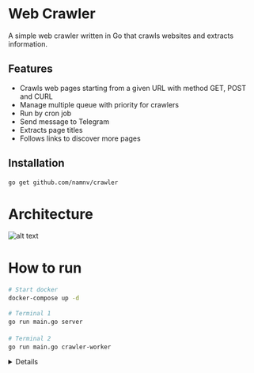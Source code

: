 # Web Crawler

A simple web crawler written in Go that crawls websites and extracts information.

## Features

- Crawls web pages starting from a given URL with method GET, POST and CURL
- Manage multiple queue with priority for crawlers
- Run by cron job
- Send message to Telegram
- Extracts page titles
- Follows links to discover more pages

## Installation

```bash
go get github.com/namnv/crawler
```

# Architecture

![alt text](docs/design.png)


# How to run

```bash
# Start docker
docker-compose up -d
```
```bash
# Terminal 1
go run main.go server

# Terminal 2
go run main.go crawler-worker
```

<details>

# 1. Create new bot and get token

![alt text](docs/create_bot.png)
![alt text](docs/create_group_chat.png)

# 2. Run command to get chat Id

```bash
curl -s https://api.telegram.org/bot${TOKEN}/getUpdates
```

![alt text](docs/tele_message.png)

</details>
